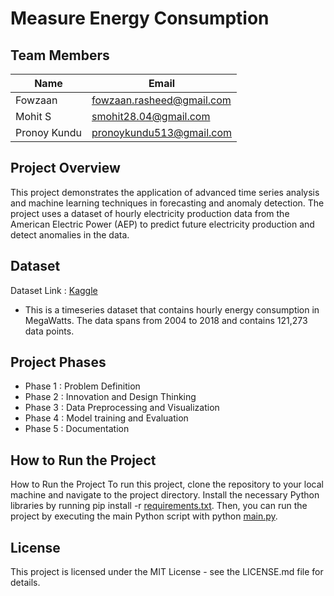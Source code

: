 # Measure Energy Consumption

## Team Members

| Name            | Email                          |
| --------------- | ------------------------------ |
| Fowzaan         | fowzaan.rasheed@gmail.com      |
| Mohit S         | smohit28.04@gmail.com          |
| Pronoy Kundu    | pronoykundu513@gmail.com       |

## Project Overview

This project demonstrates the application of advanced time series analysis and machine learning techniques in forecasting and anomaly detection. The project uses a dataset of hourly electricity production data from the American Electric Power (AEP) to predict future electricity production and detect anomalies in the data.

## Dataset 

  Dataset Link : [Kaggle](https://www.kaggle.com/datasets/robikscube/hourly-energy-consumption?select=AEP_hourly.csv)
  - This is a timeseries dataset that contains hourly energy consumption in MegaWatts. The data spans from 2004 to 2018 and contains 121,273 data points.

## Project Phases
  - Phase 1 : Problem Definition
  - Phase 2 : Innovation and Design Thinking
  - Phase 3 : Data Preprocessing and Visualization
  - Phase 4 : Model training and Evaluation
  - Phase 5 : Documentation

## How to Run the Project 

How to Run the Project
To run this project, clone the repository to your local machine and navigate to the project directory. Install the necessary Python libraries by running pip install -r [requirements.txt](requirements.txt). Then, you can run the project by executing the main Python script with python [main.py](main.py).

## License

This project is licensed under the MIT License - see the LICENSE.md file for details.
